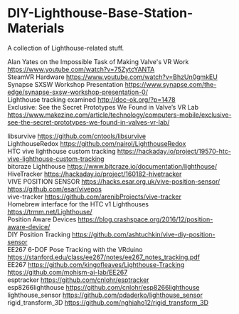 # DIY-Lighthouse-Base-Station-Materials
A collection of Lighthouse-related stuff.

Alan Yates on the Impossible Task of Making Valve's VR Work https://www.youtube.com/watch?v=75ZytcYANTA  
SteamVR Hardware https://www.youtube.com/watch?v=BhzUn0gmkEU  
Synapse SXSW Workshop Presentation https://www.synapse.com/the-edge/synapse-sxsw-workshop-presentation-0/  
Lighthouse tracking examined http://doc-ok.org/?p=1478  
Exclusive: See the Secret Prototypes We Found in Valve’s VR Lab https://www.makezine.com/article/technology/computers-mobile/exclusive-see-the-secret-prototypes-we-found-in-valves-vr-lab/  

libsurvive https://github.com/cntools/libsurvive  
LighthouseRedox https://github.com/nairol/LighthouseRedox  
HTC vive lighthouse custom tracking https://hackaday.io/project/19570-htc-vive-lighthouse-custom-tracking  
bitcraze Lighthouse https://www.bitcraze.io/documentation/lighthouse/  
HiveTracker https://hackaday.io/project/160182-hivetracker  
VIVE POSITION SENSOR https://hacks.esar.org.uk/vive-position-sensor/ https://github.com/esar/vivepos  
vive-tracker https://github.com/arenibProjects/vive-tracker  
Homebrew interface for the HTC v1 Lighthouses https://trmm.net/Lighthouse/  
Position Aware Devices https://blog.crashspace.org/2016/12/position-aware-device/  
DIY Position Tracking https://github.com/ashtuchkin/vive-diy-position-sensor  
EE267 6-DOF Pose Tracking with the VRduino https://stanford.edu/class/ee267/notes/ee267_notes_tracking.pdf  
EE267 https://github.com/kingofleaves/Lighthouse-Tracking https://github.com/mohism-ai-lab/EE267  
esptracker https://github.com/cnlohr/esptracker  
esp8266lighthouse https://github.com/cnlohr/esp8266lighthouse  
lighthouse_sensor https://github.com/pdaderko/lighthouse_sensor  
rigid_transform_3D https://github.com/nghiaho12/rigid_transform_3D  
